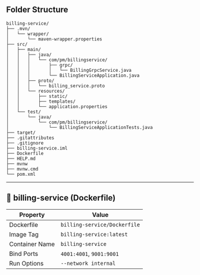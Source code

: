 ## Folder Structure

```
billing-service/
├── .mvn/
│   └── wrapper/
│       └── maven-wrapper.properties
├── src/
│   ├── main/
│   │   ├── java/
│   │   │   └── com/pm/billingservice/
│   │   │       ├── grpc/
│   │   │       │   └── BillingGrpcService.java
│   │   │       └── BillingServiceApplication.java
│   │   ├── proto/
│   │   │   └── billing_service.proto
│   │   └── resources/
│   │       ├── static/
│   │       ├── templates/
│   │       └── application.properties
│   └── test/
│       └── java/
│           └── com/pm/billingservice/
│               └── BillingServiceApplicationTests.java
├── target/
├── .gitattributes
├── .gitignore
├── billing-service.iml
├── Dockerfile
├── HELP.md
├── mvnw
├── mvnw.cmd
└── pom.xml
```

---

## 🐳 billing-service (Dockerfile)

| Property         | Value                          |
|------------------|--------------------------------|
| Dockerfile       | `billing-service/Dockerfile`   |
| Image Tag        | `billing-service:latest`       |
| Container Name   | `billing-service`              |
| Bind Ports       | `4001:4001`, `9001:9001`       |
| Run Options      | `--network internal`           |
